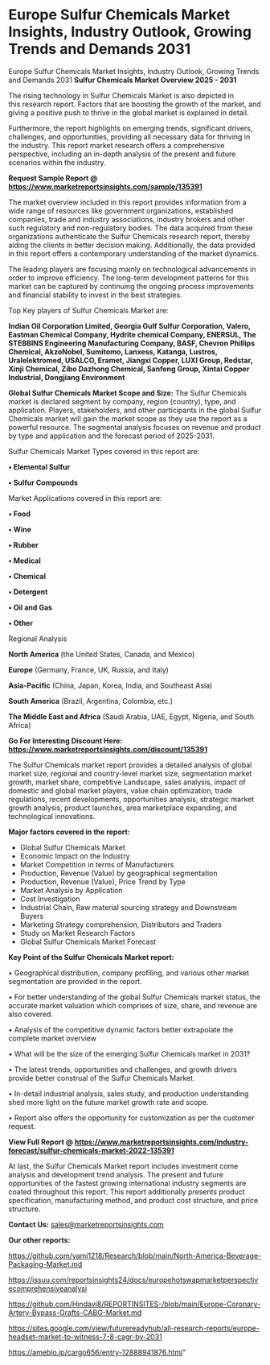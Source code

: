 # Europe Sulfur Chemicals Market Insights, Industry Outlook, Growing Trends and Demands 2031
 Europe Sulfur Chemicals Market Insights, Industry Outlook, Growing Trends and Demands 2031
<Strong> Sulfur Chemicals Market Overview 2025 - 2031</strong>

The rising technology in Sulfur Chemicals Market is also depicted in this research report. Factors that are boosting the growth of the market, and giving a positive push to thrive in the global market is explained in detail.

Furthermore, the report highlights on emerging trends, significant drivers, challenges, and opportunities, providing all necessary data for thriving in the industry. This report market research offers a comprehensive perspective, including an in-depth analysis of the present and future scenarios within the industry.

<strong>Request Sample Report @ <a href=https://www.marketreportsinsights.com/sample/135391>https://www.marketreportsinsights.com/sample/135391</a></strong>

The market overview included in this report provides information from a wide range of resources like government organizations, established companies, trade and industry associations, industry brokers and other such regulatory and non-regulatory bodies. The data acquired from these organizations authenticate the Sulfur Chemicals research report, thereby aiding the clients in better decision making. Additionally, the data provided in this report offers a contemporary understanding of the market dynamics.

The leading players are focusing mainly on technological advancements in order to improve efficiency. The long-term development patterns for this market can be captured by continuing the ongoing process improvements and financial stability to invest in the best strategies.

Top Key players of Sulfur Chemicals Market are:

<strong>Indian Oil Corporation Limited, Georgia Gulf Sulfur Corporation, Valero, Eastman Chemical Company, Hydrite chemical Company, ENERSUL, The STEBBINS Engineering Manufacturing Company, BASF, Chevron Phillips Chemical, AkzoNobel, Sumitomo, Lanxess, Katanga, Lustros, Uralelektromed, USALCO, Eramet, Jiangxi Copper, LUXI Group, Redstar, Xinji Chemical, Zibo Dazhong Chemical, Sanfeng Group, Xintai Copper Industrial, Dongjiang Environment</strong>

<strong><b>Global Sulfur Chemicals Market Scope and Size:</b></strong>
The Sulfur Chemicals market is declared segment by company, region (country), type, and application. Players, stakeholders, and other participants in the global Sulfur Chemicals market will gain the market scope as they use the report as a powerful resource. The segmental analysis focuses on revenue and product by type and application and the forecast period of 2025-2031.

Sulfur Chemicals Market Types covered in this report are:

<strong>• Elemental Sulfur

• Sulfur Compounds</strong>

Market Applications covered in this report are:

<strong>• Food

• Wine

• Rubber

• Medical

• Chemical

• Detergent

• Oil and Gas

• Other</strong> 

Regional Analysis

<strong>North America</strong> (the United States, Canada, and Mexico)

<strong>Europe</strong> (Germany, France, UK, Russia, and Italy)

<strong>Asia-Pacific</strong> (China, Japan, Korea, India, and Southeast Asia)

<strong>South America</strong> (Brazil, Argentina, Colombia, etc.)

<strong>The Middle East and Africa</strong> (Saudi Arabia, UAE, Egypt, Nigeria, and South Africa)

<strong>Go For Interesting Discount Here: <a href=https://www.marketreportsinsights.com/discount/135391>https://www.marketreportsinsights.com/discount/135391</a></strong>

The Sulfur Chemicals market report provides a detailed analysis of global market size, regional and country-level market size, segmentation market growth, market share, competitive Landscape, sales analysis, impact of domestic and global market players, value chain optimization, trade regulations, recent developments, opportunities analysis, strategic market growth analysis, product launches, area marketplace expanding, and technological innovations.

<strong><b>Major factors covered in the report:</b></strong>
<ul>
  <li>Global Sulfur Chemicals Market </li>
  <li>Economic Impact on the Industry</li>
  <li>Market Competition in terms of Manufacturers</li>
  <li>Production, Revenue (Value) by geographical segmentation</li>
  <li>Production, Revenue (Value), Price Trend by Type</li>
  <li>Market Analysis by Application</li>
  <li>Cost Investigation</li>
  <li>Industrial Chain, Raw material sourcing strategy and Downstream Buyers</li>
  <li>Marketing Strategy comprehension, Distributors and Traders</li>
  <li>Study on Market Research Factors</li>
  <li>Global Sulfur Chemicals Market Forecast</li>
</ul>

<strong><b>Key Point of the Sulfur Chemicals Market report:</b></strong>

• Geographical distribution, company profiling, and various other market segmentation are provided in the report.

• For better understanding of the global Sulfur Chemicals market status, the accurate market valuation which comprises of size, share, and revenue are also covered.

• Analysis of the competitive dynamic factors better extrapolate the complete market overview

• What will be the size of the emerging Sulfur Chemicals market in 2031?

• The latest trends, opportunities and challenges, and growth drivers provide better construal of the Sulfur Chemicals Market.

• In-detail industrial analysis, sales study, and production understanding shed more light on the future market growth rate and scope.

• Report also offers the opportunity for customization as per the customer request.

<strong><b>View Full Report @ <a href=https://www.marketreportsinsights.com/industry-forecast/sulfur-chemicals-market-2022-135391>https://www.marketreportsinsights.com/industry-forecast/sulfur-chemicals-market-2022-135391</a></b></strong>


At last, the Sulfur Chemicals Market report includes investment come analysis and development trend analysis. The present and future opportunities of the fastest growing international industry segments are coated throughout this report. This report additionally presents product specification, manufacturing method, and product cost structure, and price structure.

<strong>Contact Us:</strong>
sales@marketreportsinsights.com

<strong>Our other reports:</strong>

<a href=https://github.com/yami1218/Research/blob/main/North-America-Beverage-Packaging-Market.md>https://github.com/yami1218/Research/blob/main/North-America-Beverage-Packaging-Market.md</a>

<a href=https://issuu.com/reportsinsights24/docs/europehotswapmarketperspectivecomprehensiveanalysi>https://issuu.com/reportsinsights24/docs/europehotswapmarketperspectivecomprehensiveanalysi</a>

<a href=https://github.com/Hindavi8/REPORTINSITES-/blob/main/Europe-Coronary-Artery-Bypass-Grafts-CABG-Market.md>https://github.com/Hindavi8/REPORTINSITES-/blob/main/Europe-Coronary-Artery-Bypass-Grafts-CABG-Market.md</a>

<a href=https://sites.google.com/view/futurereadyhub/all-research-reports/europe-headset-market-to-witness-7-8-cagr-by-2031>https://sites.google.com/view/futurereadyhub/all-research-reports/europe-headset-market-to-witness-7-8-cagr-by-2031</a>

<a href=https://ameblo.jp/cargo656/entry-12888941876.html>https://ameblo.jp/cargo656/entry-12888941876.html</a>"
